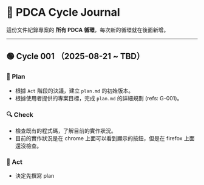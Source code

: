 # 🔄 PDCA Cycle Journal

這份文件紀錄專案的 **所有 PDCA 循環**，每次新的循環就在後面新增。

---

## 🟢 Cycle 001 （2025-08-21 ~ TBD）

### 📝 Plan
- 根據 `Act` 階段的決議，建立 `plan.md` 的初始版本。
- 根據使用者提供的專案目標，完成 `plan.md` 的詳細規劃 (refs: G-001)。

### 🔍 Check
- 檢查既有的程式碼，了解目前的實作狀況。
- 目前的實作狀況是在 chrome 上面可以看到顯示的按鈕，但是在 firefox 上面還沒檢查。

### 🔄 Act
- 決定先撰寫 plan
